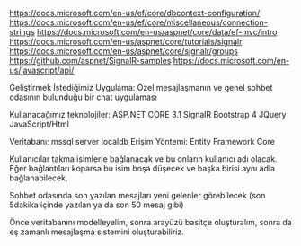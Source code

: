 https://docs.microsoft.com/en-us/ef/core/dbcontext-configuration/
https://docs.microsoft.com/en-us/ef/core/miscellaneous/connection-strings
https://docs.microsoft.com/en-us/aspnet/core/data/ef-mvc/intro
https://docs.microsoft.com/en-us/aspnet/core/tutorials/signalr
https://docs.microsoft.com/en-us/aspnet/core/signalr/groups
https://github.com/aspnet/SignalR-samples
https://docs.microsoft.com/en-us/javascript/api/

Geliştirmek İstediğimiz Uygulama:
Özel mesajlaşmanın ve genel sohbet odasının bulunduğu bir chat uygulaması

Kullanacağımız teknolojiler:
ASP.NET CORE 3.1 SignalR
Bootstrap 4
JQuery
JavaScript/Html

Veritabanı: mssql server localdb
Erişim Yöntemi: Entity Framework Core

Kullanıcılar takma isimlerle bağlanacak ve bu onların kullanıcı adı olacak.
Eğer bağlantıları koparsa bu isim boşa düşecek ve başka birisi aynı adla bağlanabilecek.

Sohbet odasında son yazılan mesajları yeni gelenler görebilecek (son 5dakika içinde yazılan ya da son 50 mesaj gibi)

Önce veritabanını modelleyelim, sonra arayüzü basitçe oluşturalım, sonra da eş zamanlı mesajlaşma sistemini oluşturabiliriz.